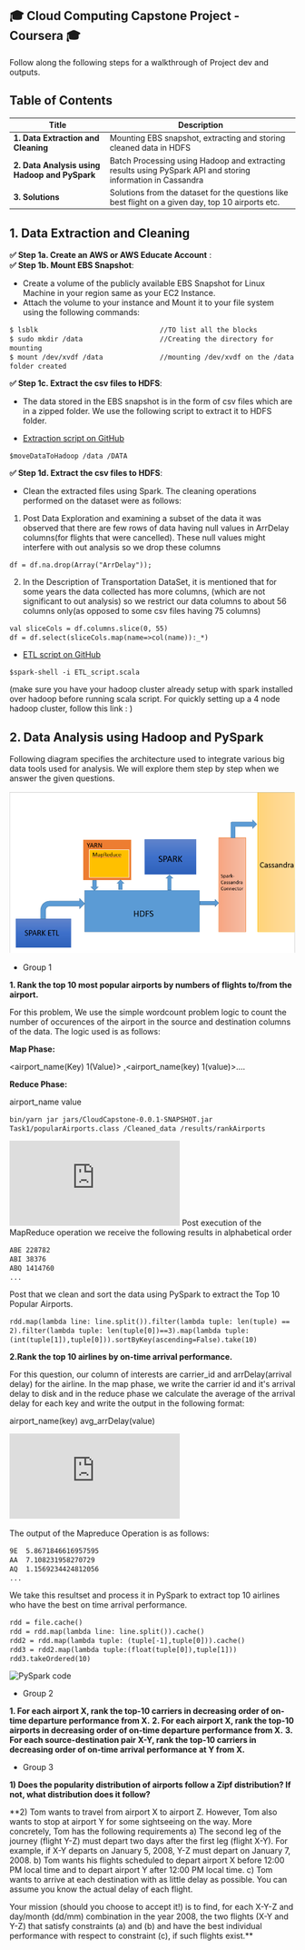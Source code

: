 
## 🎓 Cloud Computing Capstone Project - Coursera 🎓

Follow along the following steps for a walkthrough of Project dev and outputs.

## Table of Contents

| Title  | Description
|---|---|
| **1. Data Extraction and Cleaning** | Mounting EBS snapshot, extracting and storing cleaned data in HDFS|
| **2. Data Analysis using Hadoop and PySpark** | Batch Processing using Hadoop and extracting results using PySpark API and storing information in Cassandra|
| **3. Solutions** | Solutions from the dataset for the questions like best flight on a given day, top 10 airports etc.|


## 1. Data Extraction and Cleaning


**✅ Step 1a. Create an AWS or AWS Educate Account** :<br>
**✅ Step 1b. Mount EBS Snapshot**:

- Create a volume of the publicly available EBS Snapshot for Linux Machine in your region same as your EC2 Instance.
- Attach the volume to your instance and Mount it to your file system using the following commands:

```
$ lsblk                              //TO list all the blocks
$ sudo mkdir /data                   //Creating the directory for mounting
$ mount /dev/xvdf /data              //mounting /dev/xvdf on the /data folder created

```

**✅ Step 1c. Extract the csv files to HDFS**:

- The data stored in the EBS snapshot is in the form of csv files which are in a zipped folder. We use the following script to extract it to HDFS folder.

* [Extraction script on GitHub](https://github.com/Ashwini130/CourseraCloudProject/tree/master/Scripts/moveDataToHadoop.sh)

```
$moveDataToHadoop /data /DATA
```
**✅ Step 1d. Extract the csv files to HDFS**:

- Clean the extracted files using Spark. The cleaning operations performed on the dataset were as follows:

1. Post Data Exploration and examining a subset of the data it was observed that there are few rows of data having null values in ArrDelay columns(for flights that were cancelled). These null values might interfere with out analysis so we drop these columns

```
df = df.na.drop(Array("ArrDelay"));
```
2. In the Description of Transportation DataSet, it is mentioned that for some years the data collected has more columns, (which are not significant to out analysis) so we restrict our data columns to about 56 columns only(as opposed to some csv files having 75 columns)

```
val sliceCols = df.columns.slice(0, 55)
df = df.select(sliceCols.map(name=>col(name)):_*)
```

* [ETL script on GitHub](https://github.com/Ashwini130/CourseraCloudProject/tree/master/Scripts/ETL_script.sh)

```
$spark-shell -i ETL_script.scala
```

(make sure you have your hadoop cluster already setup with spark installed over hadoop before running scala script. For quickly setting up a 4 node hadoop cluster, follow this link : )

## 2. Data Analysis using Hadoop and PySpark

Following diagram specifies the architecture used to integrate various big data tools used for analysis. We will explore them step by step when we answer the given questions.

![Architecture Image](images/architecture.PNG?raw=true)

* Group 1

 **1. Rank the top 10 most popular airports by numbers of flights to/from the airport.**<br>
 
 For this problem, We use the simple wordcount problem logic to count the number of occurences of the airport in the source and destination columns of the data. The logic used is as follows:
 
 **Map Phase:**
 
 <airport_name(Key) 1(Value)> ,<airport_name(key) 1(value)>....
  
 **Reduce Phase:**
 
 airport_name value
 
 ```
 bin/yarn jar jars/CloudCapstone-0.0.1-SNAPSHOT.jar Task1/popularAirports.class /Cleaned_data /results/rankAirports

 ```
 
 ![MapReduce code for Group 1 Question 1](https://github.com/Ashwini130/CourseraCloudProject/blob/master/CloudCapstone/src/main/java/Task1/popularAirports.java)
Post execution of the MapReduce operation we receive the following results in alphabetical order
 
 ```
ABE	228782
ABI	38376
ABQ	1414760
...
```

Post that we clean and sort the data using PySpark to extract the Top 10 Popular Airports.

```
rdd.map(lambda line: line.split()).filter(lambda tuple: len(tuple) == 2).filter(lambda tuple: len(tuple[0])==3).map(lambda tuple: (int(tuple[1]),tuple[0])).sortByKey(ascending=False).take(10)
```

 **2.Rank the top 10 airlines by on-time arrival performance.**
 
 For this question, our column of interests are carrier_id and arrDelay(arrival delay) for the airline. In the map phase, we write the carrier id and it's arrival delay to disk and in the reduce phase we calculate the average of the arrival delay for each key and write the output in the following format:
 
 airport_name(key) avg_arrDelay(value)
 
![MapReduce code for Group 1 Question 2](https://github.com/Ashwini130/CourseraCloudProject/blob/master/CloudCapstone/src/main/java/Task1/onTimeArrPerf.java)

The output of the Mapreduce Operation is as follows:
```
9E	5.8671846616957595
AA	7.108231958270729
AQ	1.1569234424812056
...
```

We take this resultset and process it in PySpark to extract top 10 airlines who have the best on time arrival performance.

 ```
rdd = file.cache()
rdd = rdd.map(lambda line: line.split()).cache()
rdd2 = rdd.map(lambda tuple: (tuple[-1],tuple[0])).cache()
rdd3 = rdd2.map(lambda tuple:(float(tuple[0]),tuple[1]))
rdd3.takeOrdered(10)
 ```
![PySpark code](https://github.com/Ashwini130/CourseraCloudProject/blob/master/JupyterNotebooks/onTimeArrPerf_pyspark.ipynb)
 
 * Group 2
 
**1. For each airport X, rank the top-10 carriers in decreasing order of on-time departure performance from X.**
**2. For each airport X, rank the top-10 airports in decreasing order of on-time departure performance from X.**
**3. For each source-destination pair X-Y, rank the top-10 carriers in decreasing order of on-time arrival performance at Y from X.**

* Group 3

**1) Does the popularity distribution of airports follow a Zipf distribution? If not, what distribution does it follow?**

**2) Tom wants to travel from airport X to airport Z. However, Tom also wants to stop at airport Y for some sightseeing on the way. More concretely, Tom has the following requirements
a) The second leg of the journey (flight Y-Z) must depart two days after the first leg (flight X-Y). For example, if X-Y departs on January 5, 2008, Y-Z must depart on January 7, 2008.
b) Tom wants his flights scheduled to depart airport X before 12:00 PM local time and to depart airport Y after 12:00 PM local time.
c) Tom wants to arrive at each destination with as little delay as possible. You can assume you know the actual delay of each flight.

Your mission (should you choose to accept it!) is to find, for each X-Y-Z and day/month (dd/mm) combination in the year 2008, the two flights (X-Y and Y-Z) that satisfy constraints (a) and (b) and have the best individual performance with respect to constraint (c), if such flights exist.**

